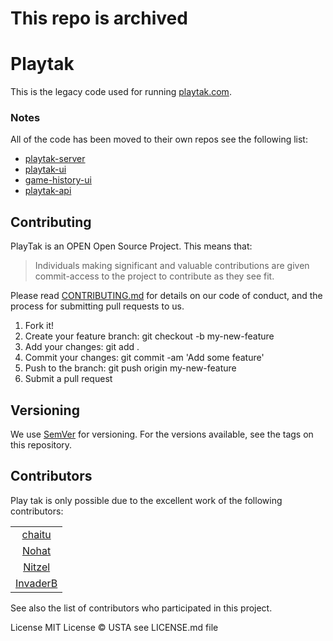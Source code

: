 # This repo is archived

# Playtak

This is the legacy code used for running [playtak.com](https://playtak.com).

### Notes
All of the code has been moved to their own repos see the following list:
- [playtak-server](https://github.com/USTakAssociation/tak-server)
- [playtak-ui](https://github.com/USTakAssociation/playtak-ui)
- [game-history-ui](https://github.com/USTakAssociation/playtak-games)
- [playtak-api](https://github.com/USTakAssociation/playtak-api)

## Contributing
PlayTak is an OPEN Open Source Project. This means that:

> Individuals making significant and valuable contributions are given commit-access to the project to contribute as they see fit.

Please read [CONTRIBUTING.md](docs/CONTRIBUTING.md) for details on our code of conduct, and the process for submitting pull requests to us.

1. Fork it!
2. Create your feature branch: git checkout -b my-new-feature
3. Add your changes: git add .
4. Commit your changes: git commit -am 'Add some feature'
5. Push to the branch: git push origin my-new-feature
6. Submit a pull request

## Versioning
We use [SemVer](http://semver.org/) for versioning. For the versions available, see the tags on this repository.

## Contributors
Play tak is only possible due to the excellent work of the following contributors:

||
:----:|
|[chaitu](https://github.com/chaitu236)|
|[Nohat](https://github.com/NoHatCoder)|
|[Nitzel](https://github.com/nitzel)|
|[InvaderB](https://github.com/invaderb)|

See also the list of contributors who participated in this project.

License
MIT License © USTA see LICENSE.md file
